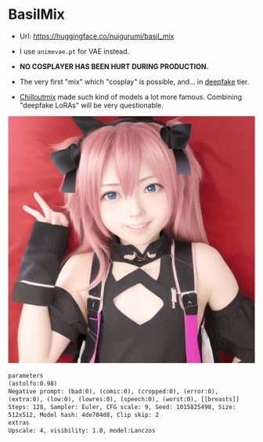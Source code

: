# BasilMix #

- Url: https://huggingface.co/nuigurumi/basil_mix

- I use `animevae.pt` for VAE instead.

- **NO COSPLAYER HAS BEEN HURT DURING PRODUCTION.**

- The very first "mix" which "cosplay" is possible, and... in [deepfake](https://en.wikipedia.org/wiki/Deepfake) tier.

- [Chilloutmix](https://huggingface.co/TASUKU2023/Chilloutmix) made such kind of models a lot more famous. Combining "deepfake LoRAs" will be very questionable.

![img/00120.png](img/00120.png)

```
parameters
(astolfo:0.98)
Negative prompt: (bad:0), (comic:0), (cropped:0), (error:0), (extra:0), (low:0), (lowres:0), (speech:0), (worst:0), [[breasts]]
Steps: 128, Sampler: Euler, CFG scale: 9, Seed: 1015825498, Size: 512x512, Model hash: 4de704d8, Clip skip: 2
extras
Upscale: 4, visibility: 1.0, model:Lanczos
```